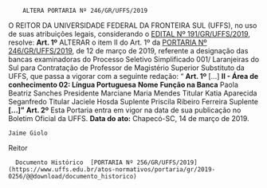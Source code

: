         ALTERA PORTARIA Nº 246/GR/UFFS/2019  

 O REITOR DA UNIVERSIDADE FEDERAL DA FRONTEIRA SUL (UFFS), no uso de suas atribuições legais, considerando o [EDITAL Nº 191/GR/UFFS/2019](https://www.uffs.edu.br/atos-normativos/edital/gr/2019-0191), resolve:   **Art. 1º**  ALTERAR o item II do Art. 1º da [PORTARIA Nº 246/GR/UFFS/2019](https://www.uffs.edu.br/atos-normativos/portaria/gr/2019-0246), de 12 de março de 2019, referente a designação das bancas examinadoras do Processo Seletivo Simplificado 001/ Laranjeiras do Sul para Contratação de Professor de Magistério Superior Substituto da UFFS, que passa a vigorar com a seguinte redação: “ **Art. 1º** [...] **II - Área de conhecimento 02: Língua Portuguesa**     **Nome**   **Função na Banca**     Paola Beatriz Sanches   Presidente     Marciane Maria Mendes   Titular     Katia Aparecida Seganfredo   Titular     Jaciele Hosda   Suplente     Priscila Ribeiro Ferreira   Suplente     **[...]”**   **Art. 2º**  Esta Portaria entra em vigor na data de sua publicação no Boletim Oficial da UFFS.      **Data do ato:** Chapecó-SC, 14 de março de 2019.   
 

    Jaime Giolo   
 Reitor 

      Documento Histórico  [PORTARIA Nº 256/GR/UFFS/2019](https://www.uffs.edu.br/atos-normativos/portaria/gr/2019-0256/@@download/documento_historico)     
      